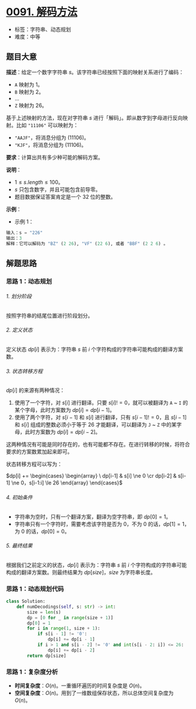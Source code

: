 # [0091. 解码方法](https://leetcode.cn/problems/decode-ways/)

- 标签：字符串、动态规划
- 难度：中等

## 题目大意

**描述**：给定一个数字字符串 $s$。该字符串已经按照下面的映射关系进行了编码：

- `A` 映射为 $1$。
- `B` 映射为 $2$。
- ...
- `Z` 映射为 $26$。

基于上述映射的方法，现在对字符串 $s$ 进行「解码」。即从数字到字母进行反向映射。比如 `"11106"` 可以映射为：

- `"AAJF"`，将消息分组为 $(1 1 10 6)$。
- `"KJF"`，将消息分组为 $(11 10 6)$。

**要求**：计算出共有多少种可能的解码方案。

**说明**：

- $1 \le s.length \le 100$。
- $s$ 只包含数字，并且可能包含前导零。
- 题目数据保证答案肯定是一个 $32$ 位的整数。

**示例**：

- 示例 1：

```python
输入：s = "226"
输出：3
解释：它可以解码为 "BZ" (2 26), "VF" (22 6), 或者 "BBF" (2 2 6) 。
```

## 解题思路

### 思路 1：动态规划

###### 1. 划分阶段

按照字符串的结尾位置进行阶段划分。

###### 2. 定义状态

定义状态 $dp[i]$ 表示为：字符串 $s$ 前 $i$ 个字符构成的字符串可能构成的翻译方案数。

###### 3. 状态转移方程

$dp[i]$ 的来源有两种情况：

1. 使用了一个字符，对 $s[i]$ 进行翻译。只要 $s[i] != 0$，就可以被翻译为 `A` ~ `I` 的某个字母，此时方案数为 $dp[i] = dp[i - 1]$。
2. 使用了两个字符，对 $s[i - 1]$ 和 $s[i]$ 进行翻译，只有 $s[i - 1] != 0$，且 $s[i - 1]$ 和 $s[i]$ 组成的整数必须小于等于 $26$ 才能翻译，可以翻译为 `J` ~ `Z` 中的某字母，此时方案数为 $dp[i] = dp[i - 2]$。

这两种情况有可能是同时存在的，也有可能都不存在。在进行转移的时候，将符合要求的方案数累加起来即可。

状态转移方程可以写为：

$dp[i] += \begin{cases}  \begin{array} \ dp[i-1] & s[i] \ne 0 \cr dp[i-2] & s[i-1] \ne 0，s[i-1:i] \le 26 \end{array} \end{cases}$

###### 4. 初始条件

- 字符串为空时，只有一个翻译方案，翻译为空字符串，即 $dp[0] = 1$。
- 字符串只有一个字符时，需要考虑该字符是否为 $0$，不为 $0$ 的话，$dp[1] = 1$，为 $0$ 的话，$dp[0] = 0$。

###### 5. 最终结果

根据我们之前定义的状态，$dp[i]$ 表示为：字符串 $s$ 前 $i$ 个字符构成的字符串可能构成的翻译方案数。则最终结果为 $dp[size]$，$size$ 为字符串长度。


### 思路 1：动态规划代码

```python
class Solution:
    def numDecodings(self, s: str) -> int:
        size = len(s)
        dp = [0 for _ in range(size + 1)]
        dp[0] = 1
        for i in range(1, size + 1):
            if s[i - 1] != '0':
                dp[i] += dp[i - 1]
            if i > 1 and s[i - 2] != '0' and int(s[i - 2: i]) <= 26:
                dp[i] += dp[i - 2]
        return dp[size]
```

### 思路 1：复杂度分析

- **时间复杂度**：$O(n)$。一重循环遍历的时间复杂度是 $O(n)$。
- **空间复杂度**：$O(n)$。用到了一维数组保存状态，所以总体空间复杂度为 $O(n)$。
